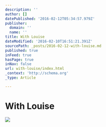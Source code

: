 ```yaml
---
description: ''
author: []
datePublished: '2016-02-12T05:34:57.979Z'
publisher:
  domain: ''
  name: ''
title: With Louise
dateModified: '2016-02-10T16:51:21.391Z'
sourcePath: _posts/2016-02-12-with-louise.md
published: true
inFeed: true
hasPage: true
inNav: false
url: with-louise/index.html
_context: 'http://schema.org'
_type: Article

---
```

# With Louise
![](https://the-grid-user-content.s3-us-west-2.amazonaws.com/88a9b420-532a-4e7d-a3ae-f3d3297691ca.png)